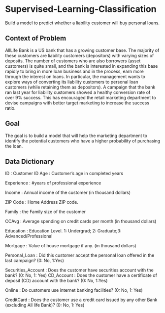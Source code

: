 # Supervised-Learning-Classification
Build a model to predict whether a liability customer will buy personal loans.

## Context of Problem

AllLife Bank is a US bank that has a growing customer base. The majority of these customers are liability customers (depositors) with varying sizes of deposits. The number of customers who are also borrowers (asset customers) is quite small, and the bank is interested in expanding this base rapidly to bring in more loan business and in the process, earn more through the interest on loans. In particular, the management wants to explore ways of converting its liability customers to personal loan customers (while retaining them as depositors).
A campaign that the bank ran last year for liability customers showed a healthy conversion rate of over 9% success. This has encouraged the retail marketing department to devise campaigns with better target marketing to increase the success ratio.

## Goal
The goal is to build a model that will help the marketing department to identify the potential customers who have a higher probability of purchasing the loan.

## Data Dictionary
ID : Customer ID
Age : Customer’s age in completed years

Experience : #years of professional experience

Income : Annual income of the customer (in thousand dollars)

ZIP Code : Home Address ZIP code.

Family : the Family size of the customer

CCAvg : Average spending on credit cards per month (in thousand dollars)

Education : Education Level. 1: Undergrad; 2: Graduate;3: Advanced/Professional

Mortgage : Value of house mortgage if any. (in thousand dollars)

Personal_Loan : Did this customer accept the personal loan offered in the last campaign? (0: No, 1:Yes)

Securities_Account : Does the customer have securities account with the bank? (0: No, 1: Yes) CD_Account : Does the customer have a certificate of deposit (CD) account with the bank? (0: No, 1:Yes)

Online : Do customers use internet banking facilities? (0: No, 1: Yes)

CreditCard : Does the customer use a credit card issued by any other Bank (excluding All life Bank)?
(0: No, 1: Yes)




